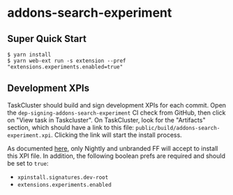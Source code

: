 # addons-search-experiment

## Super Quick Start

```
$ yarn install
$ yarn web-ext run -s extension --pref "extensions.experiments.enabled=true"
```

## Development XPIs

TaskCluster should build and sign development XPIs for each commit. Open the
`dep-signing-addons-search-experiment` CI check from GitHub, then click on "View
task in Taskcluster". On TaskCluster, look for the "Artifacts" section, which
should have a link to this file: `public/build/addons-search-experiment.xpi`.
Clicking the link will start the install process.

As documented [here][doc-xpi-dev], only Nightly and unbranded FF will accept to
install this XPI file. In addition, the following boolean prefs are required and
should be set to `true`:

- `xpinstall.signatures.dev-root`
- `extensions.experiments.enabled`

[doc-xpi-dev]: https://github.com/mozilla-extensions/xpi-manifest/blob/3029cf2130adb04ac01b37e6ebd222052e1e3598/docs/testing-a-xpi.md
